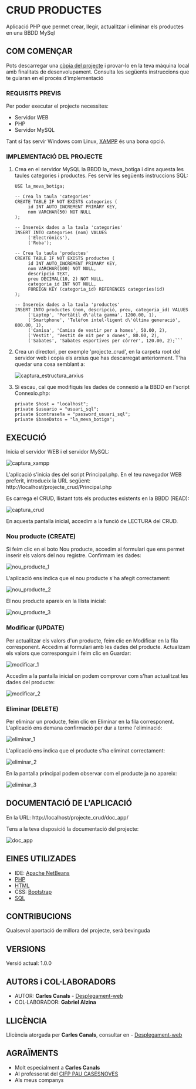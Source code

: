 # CRUD PRODUCTES

Aplicació PHP que permet crear, llegir, actualitzar i eliminar els productes en una BBDD MySql

## COM COMENÇAR

Pots descarregar una [còpia del projecte](https://github.com/bielalzina/Desplegament-web/archive/refs/heads/main.zip) i provar-lo en la teva màquina local 
amb finalitats de desenvolupament. 
Consulta les següents instruccions que te guiaran en el procés d'implementació

### REQUISITS PREVIS

Per poder executar el projecte necessites:

* Servidor WEB
* PHP
* Servidor MySQL

Tant si fas servir Windows com Linux, [XAMPP](https://www.apachefriends.org/es/index.html) és una bona opció.


### IMPLEMENTACIÓ DEL PROJECTE

1. Crea en el servidor MySQL la BBDD la_meva_botiga i dins aquesta les taules categories i productes. Fes servir les següents instruccions SQL:  


    ```CREATE DATABASE IF NOT EXISTS la_meva_botiga;
    USE la_meva_botiga;

    -- Crea la taula 'categories'
    CREATE TABLE IF NOT EXISTS categories (
         id INT AUTO_INCREMENT PRIMARY KEY,
         nom VARCHAR(50) NOT NULL
    );

    -- Insereix dades a la taula 'categories'
    INSERT INTO categories (nom) VALUES
         ('Electrònics'),
         ('Roba');

    -- Crea la taula 'productes'
    CREATE TABLE IF NOT EXISTS productes (
         id INT AUTO_INCREMENT PRIMARY KEY,
         nom VARCHAR(100) NOT NULL,
         descripció TEXT,
         preu DECIMAL(10, 2) NOT NULL,
         categoria_id INT NOT NULL,
         FOREIGN KEY (categoria_id) REFERENCES categories(id)
    );

    -- Insereix dades a la taula 'productes'
    INSERT INTO productes (nom, descripció, preu, categoria_id) VALUES
         ('Laptop', 'Portàtil d\'alta gamma', 1200.00, 1),
         ('Smartphone', 'Telèfon intel·ligent d\'última generació', 800.00, 1),
         ('Camisa', 'Camisa de vestir per a homes', 50.00, 2),
         ('Vestit', 'Vestit de nit per a dones', 80.00, 2),
         ('Sabates', 'Sabates esportives per córrer', 120.00, 2);```

2. Crea un directori, per exemple 'projecte_crud', en la carpeta root del servidor web i copia 
els arxius que has descarregat anteriorment. T'ha quedar una cosa semblant a:

    ![captura_estructura_arxius](https://github.com/bielalzina/Desplegament-web/blob/main/imatges/projecte_crud.png?raw=true)
  
3. Si escau, cal que modifiquis les dades de connexió a la BBDD en l'script Connexio.php:

    ```
    private $host = "localhost";
    private $usuario = "usuari_sql";
    private $contraseña = "password_usuari_sql";
    private $baseDatos = "la_meva_botiga";
    ```

## EXECUCIÓ

Inicia el servidor WEB i el servidor MySQL:

![captura_xampp](https://github.com/bielalzina/Desplegament-web/blob/a83eea17e8a55db1eb5ee4c002ce0f29c2b1a6ff/imatges/xampp.png?raw=true)

L'aplicació s'inicia des del script Principal.php. En el teu navegador WEB preferit, introdueix la URL següent: http://localhost/projecte_crud/Principal.php

Es carrega el CRUD, llistant tots els productes existents en la BBDD (READ):

![captura_crud](https://github.com/bielalzina/Desplegament-web/blob/7b8b96f48ebfd45d9531a4811ead19bcfc634adc/imatges/captura_crud.png)

En aquesta pantalla inicial, accedim a la funció de LECTURA del CRUD. 

### Nou producte (CREATE)

Si feim clic en el boto Nou producte, accedim al formulari que ens permet inserir 
els valors del nou registre. Confirmam les dades:

![nou_producte_1](https://github.com/bielalzina/Desplegament-web/blob/826db6e084c3edc4fd94649e97d958e9124d298c/imatges/nou_producte_1.png)

L'aplicació ens indica que el nou producte s'ha afegit correctament:

![nou_producte_2](https://github.com/bielalzina/Desplegament-web/blob/826db6e084c3edc4fd94649e97d958e9124d298c/imatges/nou_producte_2.png)

El nou producte apareix en la llista inicial:

![nou_producte_3](https://github.com/bielalzina/Desplegament-web/blob/826db6e084c3edc4fd94649e97d958e9124d298c/imatges/nou_producte_3.png)

### Modificar (UPDATE)

Per actualitzar els valors d'un producte, feim clic en Modificar en la fila corresponent. Accedim al formulari amb les dades del producte. 
Actualizam els valors que corresponguin i feim clic en Guardar:

![modificar_1](https://github.com/bielalzina/Desplegament-web/blob/826db6e084c3edc4fd94649e97d958e9124d298c/imatges/modificar_1.png)

Accedim a la pantalla inicial on podem comprovar com s'han actualitzat les dades del producte:

![modificar_2](https://github.com/bielalzina/Desplegament-web/blob/826db6e084c3edc4fd94649e97d958e9124d298c/imatges/modificar_2.png)

### Eliminar (DELETE)

Per eliminar un producte, feim clic en Eliminar en la fila corresponent. L'aplicació ens demana confirmació per dur a terme l'eliminació:

![eliminar_1](https://github.com/bielalzina/Desplegament-web/blob/616fca9b606e578ea1b372585c2c5902c0a44edb/imatges/eliminar_1.png)

L'aplicació ens indica que el producte s'ha eliminat correctament:

![eliminar_2](https://github.com/bielalzina/Desplegament-web/blob/616fca9b606e578ea1b372585c2c5902c0a44edb/imatges/eliminar_2.png)

En la pantalla principal podem observar com el producte ja no apareix:

![eliminar_3](https://github.com/bielalzina/Desplegament-web/blob/616fca9b606e578ea1b372585c2c5902c0a44edb/imatges/eliminar_3.png)


## DOCUMENTACIÓ DE L'APLICACIÓ

En la URL: http://localhost/projecte_crud/doc_app/

Tens a la teva disposició la documentació del projecte:

![doc_app](https://github.com/bielalzina/Desplegament-web/blob/1e2de4a509740388d214ad796b5010964ad93643/imatges/doc_app.png)

## EINES UTILIZADES

* IDE: [Apache NetBeans](https://netbeans.apache.org/front/main/index.html)
* [PHP](https://www.php.net/manual/es/intro-whatis.php)
* [HTML](https://www.w3schools.com/html/)
* CSS: [Bootstrap](https://getbootstrap.com/)
* [SQL](https://www.w3schools.com/sql/default.asp)

## CONTRIBUCIONS

Qualsevol aportació de millora del projecte, serà bevinguda

## VERSIONS

Versió actual: 1.0.0

## AUTORS i COL·LABORADORS

* AUTOR: **Carles Canals** - [Desplegament-web](https://github.com/bielalzina/Desplegament-web)
* COL·LABORADOR: **Gabriel Alzina**

## LLICÈNCIA

Llicència atorgada per **Carles Canals**, consultar en - [Desplegament-web](https://github.com/bielalzina/Desplegament-web)

## AGRAÏMENTS

* Molt especialment a **Carles Canals**
* Al professorat del [CIFP PAU CASESNOVES](https://paucasesnovescifp.cat/)
* Als meus companys
